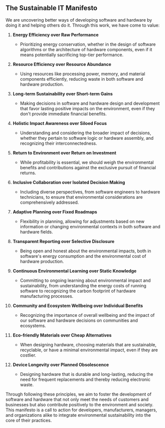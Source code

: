 ## The Sustainable IT Manifesto

We are uncovering better ways of developing software and hardware by doing it and helping others do it. Through this work, we have come to value:

1. **Energy Efficiency over Raw Performance**
   - Prioritizing energy conservation, whether in the design of software algorithms or the architecture of hardware components, even if it means potentially sacrificing top-tier performance.

2. **Resource Efficiency over Resource Abundance**
   - Using resources like processing power, memory, and material components efficiently, reducing waste in both software and hardware production.

3. **Long-term Sustainability over Short-term Gains**
   - Making decisions in software and hardware design and development that favor lasting positive impacts on the environment, even if they don't provide immediate financial benefits.

4. **Holistic Impact Awareness over Siloed Focus**
   - Understanding and considering the broader impact of decisions, whether they pertain to software logic or hardware assembly, and recognizing their interconnectedness.

5. **Return to Environment over Return on Investment**
   - While profitability is essential, we should weigh the environmental benefits and contributions against the exclusive pursuit of financial returns.

6. **Inclusive Collaboration over Isolated Decision Making**
   - Including diverse perspectives, from software engineers to hardware technicians, to ensure that environmental considerations are comprehensively addressed.

7. **Adaptive Planning over Fixed Roadmaps**
   - Flexibility in planning, allowing for adjustments based on new information or changing environmental contexts in both software and hardware fields.

8. **Transparent Reporting over Selective Disclosure**
   - Being open and honest about the environmental impacts, both in software's energy consumption and the environmental cost of hardware production.

9. **Continuous Environmental Learning over Static Knowledge**
   - Committing to ongoing learning about environmental impact and sustainability, from understanding the energy costs of running software to recognizing the carbon footprint of hardware manufacturing processes.

10. **Community and Ecosystem Wellbeing over Individual Benefits**
    - Recognizing the importance of overall wellbeing and the impact of our software and hardware decisions on communities and ecosystems.

11. **Eco-friendly Materials over Cheap Alternatives**
    - When designing hardware, choosing materials that are sustainable, recyclable, or have a minimal environmental impact, even if they are costlier.

12. **Device Longevity over Planned Obsolescence**
    - Designing hardware that is durable and long-lasting, reducing the need for frequent replacements and thereby reducing electronic waste.

Through following these principles, we aim to foster the development of software and hardware that not only meet the needs of customers and businesses but also contribute positively to the environment and society. This manifesto is a call to action for developers, manufacturers, managers, and organizations alike to integrate environmental sustainability into the core of their practices.
